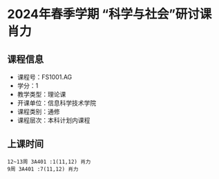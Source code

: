 # 2024年春季学期 “科学与社会”研讨课 肖力






## 课程信息

- 课程号：FS1001.AG
- 学分：1
- 教学类型：理论课
- 开课单位：信息科学技术学院
- 课程类别：通修
- 课程层次：本科计划内课程

## 上课时间

```
12~13周 3A401 :1(11,12) 肖力
9周 3A401 :7(11,12) 肖力
```

